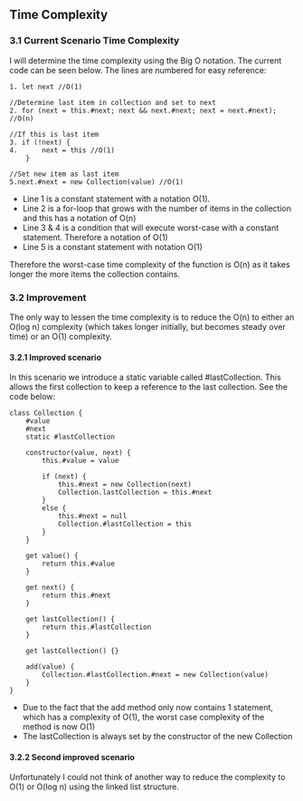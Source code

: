 ## Time Complexity

### 3.1 Current Scenario Time Complexity

I will determine the time complexity using the Big O notation. The current code can be seen below. The lines are numbered for easy reference:

```
1. let next //O(1)

//Determine last item in collection and set to next
2. for (next = this.#next; next && next.#next; next = next.#next); //O(n)

//If this is last item
3. if (!next) {
4.      next = this //O(1)
    }

//Set new item as last item
5.next.#next = new Collection(value) //O(1)
```

* Line 1 is a constant statement with a notation O(1).
* Line 2 is a for-loop that grows with the number of items in the collection and this has a notation of O(n)
* Line 3 & 4 is a condition that will execute worst-case with a constant statement. Therefore a notation of O(1)
* Line 5 is a constant statement with notation O(1)

Therefore the worst-case time complexity of the function is O(n) as it takes longer the more items the collection contains.

### 3.2 Improvement

The only way to lessen the time complexity is to reduce the O(n) to either an O(log n) complexity (which takes longer initially, but becomes steady over time) or an O(1) complexity.

#### 3.2.1 Improved scenario

In this scenario we introduce a static variable called #lastCollection. This allows the first collection to keep a reference to the last collection. See the code below:

```
class Collection {
    #value
    #next
    static #lastCollection

    constructor(value, next) {
        this.#value = value

        if (next) {
            this.#next = new Collection(next)
            Collection.lastCollection = this.#next
        }
        else {
            this.#next = null
            Collection.#lastCollection = this
        }
    }

    get value() {
        return this.#value
    }

    get next() {
        return this.#next
    }

    get lastCollection() {
        return this.#lastCollection
    }

    get lastCollection() {}

    add(value) {
        Collection.#lastCollection.#next = new Collection(value)
    }
}
```

* Due to the fact that the add method only now contains 1 statement, which has a complexity of O(1), the worst case complexity of the method is now O(1)
* The lastCollection is always set by the constructor of the new Collection

#### 3.2.2 Second improved scenario

Unfortunately I could not think of another way to reduce the complexity to O(1) or O(log n) using the linked list structure.